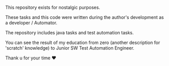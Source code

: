 This repository exists for nostalgic purposes. 

These tasks and this code were written during the author's development as a developer / Automator. 

The repository includes java tasks and test automation tasks.

You can see the result of my education from zero (another description for 'scratch' knowledge) to Junior SW Test Automation Engineer.

Thank u for your time ♥
